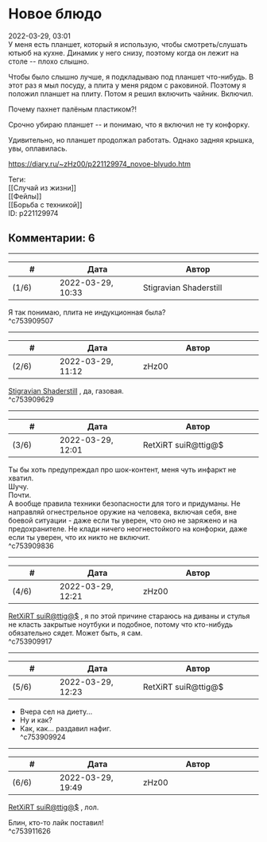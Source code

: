 Новое блюдо
===========

  
2022-03-29, 03:01  
 У меня есть планшет, который я использую, чтобы смотреть/слушать ютьюб на кухне. Динамик у него снизу, поэтому когда он лежит на столе -- плохо слышно.   
   
 Чтобы было слышно лучше, я подкладываю под планшет что-нибудь. В этот раз я мыл посуду, а плита у меня рядом с раковиной. Поэтому я положил планшет на плиту. Потом я решил включить чайник. Включил.   
   
 Почему пахнет палёным пластиком?!   
   
 Срочно убираю планшет -- и понимаю, что я включил не ту конфорку.   
   
 Удивительно, но планшет продолжал работать. Однако задняя крышка, увы, оплавилась.   
  
<https://diary.ru/~zHz00/p221129974_novoe-blyudo.htm>  
  
Теги:  
[[Случай из жизни]]  
[[Фейлы]]  
[[Борьба с техникой]]  
ID: p221129974  


Комментарии: 6
--------------

  


---



|         #         |              Дата              |                     Автор                     |           ID           |
| --- | --- | --- | --- |
| (1/6) | 2022-03-29, 10:33 | Stigravian Shaderstill | c753909507 |

  
 Я так понимаю, плита не индукционная была?   
 ^c753909507

---



|         #         |              Дата              |                     Автор                     |           ID           |
| --- | --- | --- | --- |
| (2/6) | 2022-03-29, 11:12 | zHz00 | c753909629 |

  
  [Stigravian Shaderstill](https://stigravian.diary.ru "Science, Death, Rock-n-Roll")  , да, газовая.   
 ^c753909629

---



|         #         |              Дата              |                     Автор                     |           ID           |
| --- | --- | --- | --- |
| (3/6) | 2022-03-29, 12:01 | RetXiRT suiR@ttig@$ | c753909836 |

  
 Ты бы хоть предупреждал про шок-контент, меня чуть инфаркт не хватил.   
 Шучу.   
 Почти.   
 А вообще правила техники безопасности для того и придуманы. Не направляй огнестрельное оружие на человека, включая себя, вне боевой ситуации - даже если ты уверен, что оно не заряжено и на предохранителе. Не клади ничего неогнестойкого на конфорки, даже если ты уверен, что их никто не включит.   
 ^c753909836

---



|         #         |              Дата              |                     Автор                     |           ID           |
| --- | --- | --- | --- |
| (4/6) | 2022-03-29, 12:21 | zHz00 | c753909917 |

  
  [RetXiRT suiR@ttig@$](https://Hellspawn.diary.ru "Atomicautionuclear")  , я по этой причине стараюсь на диваны и стулья не класть закрытые ноутбуки и подобное, потому что кто-нибудь обязательно сядет. Может быть, я сам.   
 ^c753909917

---



|         #         |              Дата              |                     Автор                     |           ID           |
| --- | --- | --- | --- |
| (5/6) | 2022-03-29, 12:23 | RetXiRT suiR@ttig@$ | c753909924 |

  
 - Вчера сел на диету...   
 - Ну и как?   
 - Как, как... раздавил нафиг.   
 ^c753909924

---



|         #         |              Дата              |                     Автор                     |           ID           |
| --- | --- | --- | --- |
| (6/6) | 2022-03-29, 19:49 | zHz00 | c753911626 |

  
  [RetXiRT suiR@ttig@$](https://Hellspawn.diary.ru "Atomicautionuclear")  , лол.   
   
 Блин, кто-то лайк поставил!   
 ^c753911626